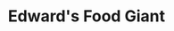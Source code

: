 ---
title: "Edward's Food Giant"
url: /little-rock/edwards-food-giant-cantrell-road/
shop: Supermarkt
---